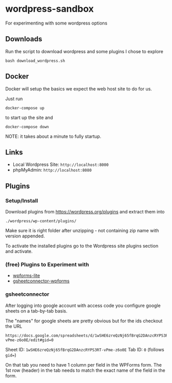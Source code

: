 # wordpress-sandbox
For experimenting with some wordpress options

## Downloads
Run the script to download wordpress and some plugins I chose to explore
```
bash download_wordpress.sh
```

## Docker
Docker will setup the basics we expect the web host site to do for us.

Just run
```
docker-compose up
```
to start up the site and
```
docker-compose down
```
NOTE: it takes about a minute to fully startup.

## Links
* Local Wordpress Site: `http://localhost:8000`
* phpMyAdmin: `http://localhost:8080`

## Plugins
### Setup/Install
Download plugins from https://wordpress.org/plugins and extract them into
```
./wordpress/wp-content/plugins/
```

Make sure it is right folder after unzipping - not containing zip name with version appended.

To activate the installed plugins go to the Wordpress site plugins section and activate.

### (free) Plugins to Experiment with
* [wpforms-lite](https://wordpress.org/plugins/wpforms-lite/)
* [gsheetconnector-wpforms](https://wordpress.org/plugins/gsheetconnector-wpforms/)

### gsheetconnector
After logging into google account with access code you configure
google sheets on a tab-by-tab basis.

The "names" for google sheets are pretty obvious but for the ids checkout the URL
```
https://docs.google.com/spreadsheets/d/1wSHE6zreQzNj65fBrqG2DAnzcRYPS3RT-vPme-z6o0E/edit#gid=0
```
Sheet ID: `1wSHE6zreQzNj65fBrqG2DAnzcRYPS3RT-vPme-z6o0E`
Tab ID: `0` (follows `gid=`)

On that tab you need to have 1 column per field in the WPForms form. The 1st row (header) in the tab needs to match the exact name of the field in the form.